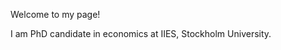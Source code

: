 <!-- ---
permalink: /
title: "Juan Llavador Peralt"
author_profile: true
redirect_from: 
  - /about/
  - /about.html
---

Juan Llavador Peralt

===== -->

Welcome to my page!

I am PhD candidate in economics at IIES, Stockholm University.